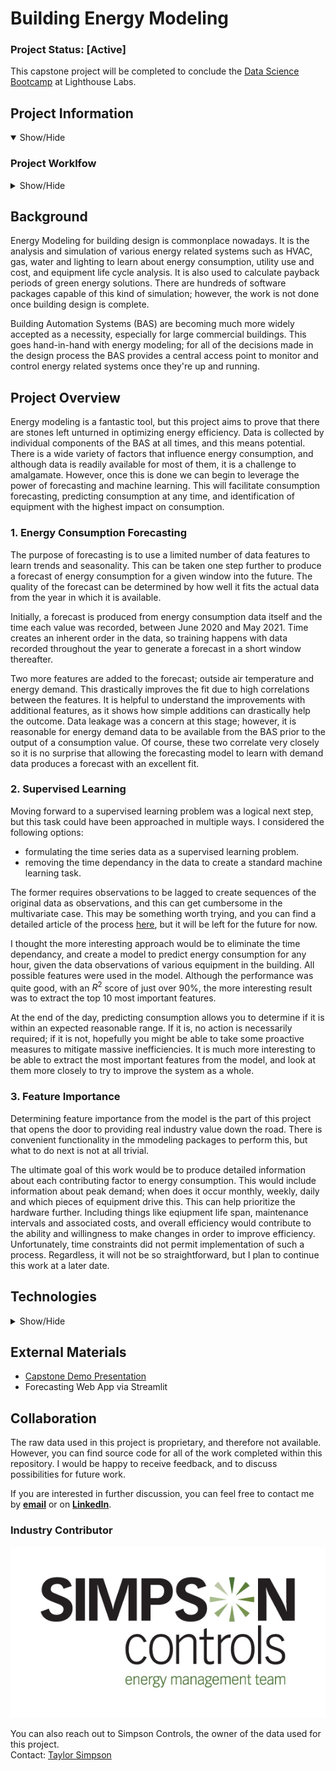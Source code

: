 # Building Energy Modeling

### Project Status: [Active]
This capstone project will be completed to conclude the [Data Science Bootcamp][LighthouseLabs] at Lighthouse Labs.  

## Project Information
<details open>
<summary>Show/Hide</summary>

### Project Worklfow
<details>
<summary>Show/Hide</summary>

- exploratory data analysis & visualization
- data processing & cleaning
- time series forecasting
- supervised learning modeling
- model evaluation
- feature importance analysis
- data application deployment 
</details>

## Background
Energy Modeling for building design is commonplace nowadays. It is the analysis and simulation of various energy related systems such as HVAC, gas, water and lighting to learn about energy consumption, utility use and cost, and equipment life cycle analysis. It is also used to calculate payback periods of green energy solutions. There are hundreds of software packages capable of this kind of simulation; however, the work is not done once building design is complete.

Building Automation Systems (BAS) are becoming much more widely accepted as a necessity, especially for large commercial buildings. This goes hand-in-hand with energy modeling; for all of the decisions made in the design process the BAS provides a central access point to monitor and control energy related systems once they're up and running.

## Project Overview
Energy modeling is a fantastic tool, but this project aims to prove that there are stones left unturned in optimizing energy efficiency. Data is collected by individual components of the BAS at all times, and this means potential. There is a wide variety of factors that influence energy consumption, and although data is readily available for most of them, it is a challenge to amalgamate. However, once this is done we can begin to leverage the power of forecasting and machine learning. This will facilitate consumption forecasting, predicting consumption at any time, and identification of equipment with the highest impact on consumption.

### 1. Energy Consumption Forecasting
The purpose of forecasting is to use a limited number of data features to learn trends and seasonality. This can be taken one step further to produce a forecast of energy consumption for a given window into the future. The quality of the forecast can be determined by how well it fits the actual data from the year in which it is available.

Initially, a forecast is produced from energy consumption data itself and the time each value was recorded, between June 2020 and May 2021. Time creates an inherent order in the data, so training happens with data recorded throughout the year to generate a forecast in a short window thereafter.

Two more features are added to the forecast; outside air temperature and energy demand. This drastically improves the fit due to high correlations between the features. It is helpful to understand the improvements with additional features, as it shows how simple additions can drastically help the outcome. Data leakage was a concern at this stage; however, it is reasonable for energy demand data to be available from the BAS prior to the output of a consumption value. Of course, these two correlate very closely so it is no surprise that allowing the forecasting model to learn with demand data produces a forecast with an excellent fit.

### 2. Supervised Learning
Moving forward to a supervised learning problem was a logical next step, but this task could have been approached in multiple ways. I considered the following options:
- formulating the time series data as a supervised learning problem.
- removing the time dependancy in the data to create a standard machine learning task.

The former requires observations to be lagged to create sequences of the original data as observations, and this can get cumbersome in the multivariate case. This may be something worth trying, and you can find a detailed article of the process [here][TimeSeriesToSupervised], but it will be left for the future for now.

I thought the more interesting approach would be to eliminate the time dependancy, and create a model to predict energy consumption for any hour, given the data observations of various equipment in the building. All possible features were used in the model. Although the performance was quite good, with an $R^2$ score of just over 90%, the more interesting result was to extract the top 10 most important features.

At the end of the day, predicting consumption allows you to determine if it is within an expected reasonable range. If it is, no action is necessarily required; if it is not, hopefully you might be able to take some proactive measures to mitigate massive inefficiencies. It is much more interesting to be able to extract the most important features from the model, and look at them more closely to try to improve the system as a whole.

### 3. Feature Importance
Determining feature importance from the model is the part of this project that opens the door to providing real industry value down the road. There is convenient functionality in the mmodeling packages to perform this, but what to do next is not at all trivial.

The ultimate goal of this work would be to produce detailed information about each contributing factor to energy consumption. This would include information about peak demand; when does it occur monthly, weekly, daily and which pieces of equipment drive this. This can help prioritize the hardware further. Including things like eqiupment life span, maintenance intervals and associated costs, and overall efficiency would contribute to the ability and willingness to make changes in order to improve efficiency. Unfortunately, time constraints did not permit implementation of such a process. Regardless, it will not be so straightforward, but I plan to continue this work at a later date.
</details>

## Technologies
<details>
<summary>Show/Hide</summary>

* Python
* Pandas
* Prophet
* Sklearn
* PyCaret
* Streamlit
* AWS EC2
</details>

## External Materials
* [Capstone Demo Presentation](link)
* Forecasting Web App via Streamlit

## Collaboration
The raw data used in this project is proprietary, and therefore not available. However, you can find source code for all of the work completed within this repository. I would be happy to receive feedback, and to discuss possibilities for future work.

If you are interested in further discussion, you can feel free to contact me by **[email](mailto:daylin.epp@gmail.com)** or on **[LinkedIn][linkedin]**.

### Industry Contributor
![Simpson Controls](images/Logo.jpg)  

You can also reach out to Simpson Controls, the owner of the data used for this project.  
Contact: [Taylor Simpson](mailto:taylor@simpsoncontrols.com)

[linkedin]: https://www.linkedin.com/in/daylin-epp-62989760/
[LighthouseLabs]: https://www.lighthouselabs.ca/en/data-science-bootcamp
[Prophet]: https://facebook.github.io/prophet/docs/quick_start.html#python-api
[ExtraRegressors]: https://facebook.github.io/prophet/docs/seasonality,_holiday_effects,_and_regressors.html#additional-regressors
[ProphetCV]: https://facebook.github.io/prophet/docs/diagnostics.html
[TimeSeriesForecastExample]: https://github.com/srivatsan88/End-to-End-Time-Series
[TimeSeriesToSupervised]: https://machinelearningmastery.com/convert-time-series-supervised-learning-problem-python/